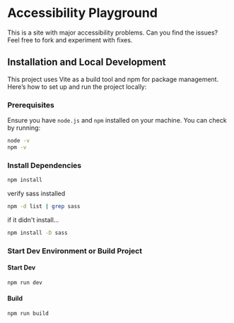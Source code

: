 # Accessibility Playground

This is a site with major accessibility problems. Can you find the issues? Feel free to fork and experiment with fixes.

## Installation and Local Development
This project uses Vite as a build tool and npm for package management. Here’s how to set up and run the project locally:

### Prerequisites

Ensure you have `node.js` and `npm` installed on your machine. You can check by running:

```bash
node -v
npm -v
```
### Install Dependencies
```bash
npm install
```
verify sass installed
```bash
npm -d list | grep sass
```
if it didn't install...
```bash
npm install -D sass
```

### Start Dev Environment or Build Project

#### Start Dev
```bash
npm run dev
```

#### Build
```bash
npm run build
```